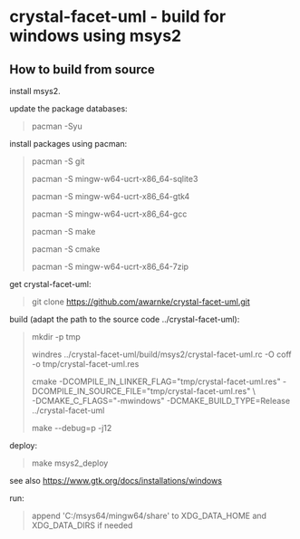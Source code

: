 
crystal-facet-uml - build for windows using msys2
=============

How to build from source
-----------

install msys2.

update the package databases:

> pacman -Syu

install packages using pacman:

> pacman -S git
>
> pacman -S mingw-w64-ucrt-x86_64-sqlite3
>
> pacman -S mingw-w64-ucrt-x86_64-gtk4
>
> pacman -S mingw-w64-ucrt-x86_64-gcc
>
> pacman -S make
>
> pacman -S cmake
>
> pacman -S mingw-w64-ucrt-x86_64-7zip

get crystal-facet-uml:

> git clone https://github.com/awarnke/crystal-facet-uml.git

build (adapt the path to the source code ../crystal-facet-uml):

> mkdir -p tmp
>
> windres ../crystal-facet-uml/build/msys2/crystal-facet-uml.rc -O coff -o tmp/crystal-facet-uml.res
>
> cmake -DCOMPILE_IN_LINKER_FLAG="tmp/crystal-facet-uml.res" -DCOMPILE_IN_SOURCE_FILE="tmp/crystal-facet-uml.res" \\\
>       -DCMAKE_C_FLAGS="-mwindows" -DCMAKE_BUILD_TYPE=Release ../crystal-facet-uml
>
> make --debug=p -j12

deploy:

> make msys2_deploy

see also https://www.gtk.org/docs/installations/windows

run:

> append 'C:/msys64/mingw64/share' to XDG_DATA_HOME and XDG_DATA_DIRS if needed

